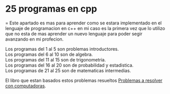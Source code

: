 # 25 programas en cpp
=
Este apartado es mas para aprender como se estara implementado en el lenguaje de programacion en c++ en mi caso es la primera vez que lo utilizo que no esta de mas aprender un nuevo lenguaje para poder segir avanzando en mi profecion.

Los programas del 1 al 5 son problemas introductores.  
Los programas del 6 al 10 son de algebra.  
Los programas del 11 al 15 son de trigonometria.  
Los programas del 16 al 20 son de probabilidad y estadistica.  
Los programas de 21 al 25 son de matematicas intermedias.

El libro que estan basados estos problemas resueltos [Problemas a resolver con computadoras](https://drive.google.com/file/d/1hseJSA_NZJGOObcJXrFlhpeCMqhG6u1E/view?usp=sharing/).
